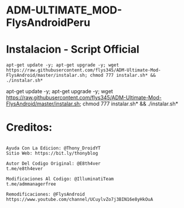 # ADM-ULTIMATE_MOD-FlysAndroidPeru

# Instalacion - Script Official

```
apt-get update -y; apt-get upgrade -y; wget https://raw.githubusercontent.com/flys345/ADM-Ultimate-Mod-FlysAndroid/master/instalar.sh; chmod 777 instalar.sh* && ./instalar.sh*
```
apt-get update -y; apt-get upgrade -y; wget https://raw.githubusercontent.com/flys345/ADM-Ultimate-Mod-FlysAndroid/master/instalar.sh; chmod 777 instalar.sh* && ./instalar.sh*

# Creditos:

```

Ayuda Con La Edicion: @Thony_DroidYT
Sitio Web: https://bit.ly/thonyblog

Autor Del Codigo Original: @E8th4ver
t.me/e8th4ever

Modificaciones Al Codigo: @IlluminatiTeam
t.me/admmanagerfree

Remodificaciones: @FlysAndroid
https://www.youtube.com/channel/UCuylvZo7j3BIN16e8yHkOuA

```
